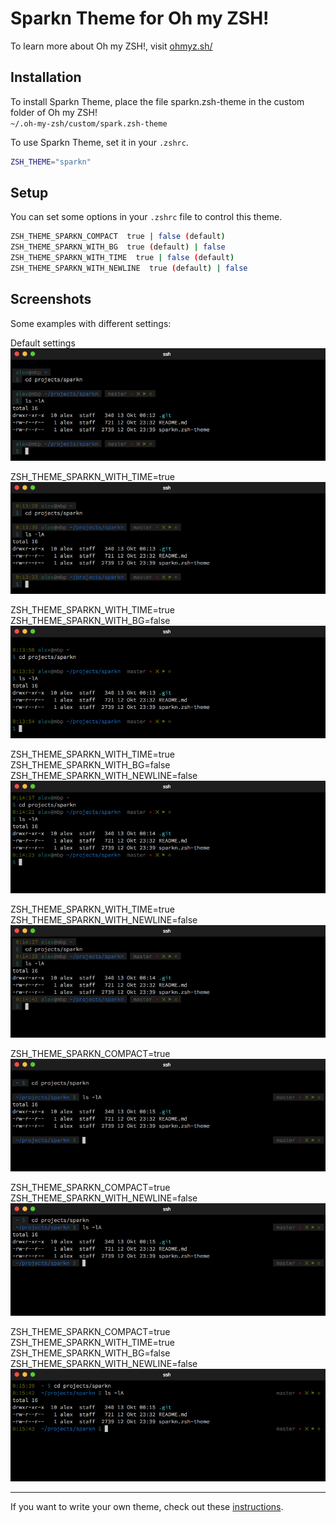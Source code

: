 # Sparkn Theme for Oh my ZSH!

To learn more about Oh my ZSH!, visit [ohmyz.sh/](http://ohmyz.sh/)

## Installation

To install Sparkn Theme, place the file sparkn.zsh-theme in the custom folder of Oh my ZSH!  
`~/.oh-my-zsh/custom/spark.zsh-theme`

To use Sparkn Theme, set it in your `.zshrc`.
```bash
ZSH_THEME="sparkn"
```

## Setup

You can set some options in your `.zshrc` file to control this theme.
```bash
ZSH_THEME_SPARKN_COMPACT  true | false (default)
ZSH_THEME_SPARKN_WITH_BG  true (default) | false
ZSH_THEME_SPARKN_WITH_TIME  true | false (default)
ZSH_THEME_SPARKN_WITH_NEWLINE  true (default) | false
```
## Screenshots

Some examples with different settings:

Default settings  
![Screenshot 1](./screenshots/screenshot-01.png)

ZSH_THEME_SPARKN_WITH_TIME=true  
![Screenshot 2](./screenshots/screenshot-02.png)

ZSH_THEME_SPARKN_WITH_TIME=true  
ZSH_THEME_SPARKN_WITH_BG=false  
![Screenshot 3](./screenshots/screenshot-03.png)

ZSH_THEME_SPARKN_WITH_TIME=true  
ZSH_THEME_SPARKN_WITH_BG=false  
ZSH_THEME_SPARKN_WITH_NEWLINE=false  
![Screenshot 4](./screenshots/screenshot-04.png)

ZSH_THEME_SPARKN_WITH_TIME=true  
ZSH_THEME_SPARKN_WITH_NEWLINE=false  
![Screenshot 5](./screenshots/screenshot-05.png)

ZSH_THEME_SPARKN_COMPACT=true  
![Screenshot 6](./screenshots/screenshot-06.png)

ZSH_THEME_SPARKN_COMPACT=true  
ZSH_THEME_SPARKN_WITH_NEWLINE=false  
![Screenshot 7](./screenshots/screenshot-07.png)

ZSH_THEME_SPARKN_COMPACT=true  
ZSH_THEME_SPARKN_WITH_TIME=true  
ZSH_THEME_SPARKN_WITH_BG=false  
ZSH_THEME_SPARKN_WITH_NEWLINE=false  
![Screenshot 8](./screenshots/screenshot-08.png)

---
If you want to write your own theme, check out these [instructions](https://github.com/robbyrussell/oh-my-zsh/wiki/Customization#overriding-and-adding-themes).
